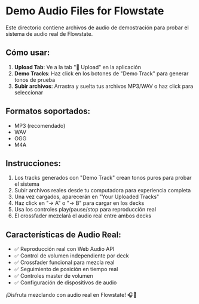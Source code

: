 # Demo Audio Files for Flowstate

Este directorio contiene archivos de audio de demostración para probar el sistema de audio real de Flowstate.

## Cómo usar:

1. **Upload Tab**: Ve a la tab "📁 Upload" en la aplicación
2. **Demo Tracks**: Haz click en los botones de "Demo Track" para generar tonos de prueba
3. **Subir archivos**: Arrastra y suelta tus archivos MP3/WAV o haz click para seleccionar

## Formatos soportados:
- MP3 (recomendado)
- WAV
- OGG
- M4A

## Instrucciones:
1. Los tracks generados con "Demo Track" crean tonos puros para probar el sistema
2. Subir archivos reales desde tu computadora para experiencia completa
3. Una vez cargados, aparecerán en "Your Uploaded Tracks"
4. Haz click en "→ A" o "→ B" para cargar en los decks
5. Usa los controles play/pause/stop para reproducción real
6. El crossfader mezclará el audio real entre ambos decks

## Características de Audio Real:
- ✅ Reproducción real con Web Audio API
- ✅ Control de volumen independiente por deck
- ✅ Crossfader funcional para mezcla real
- ✅ Seguimiento de posición en tiempo real
- ✅ Controles master de volumen
- ✅ Configuración de dispositivos de audio

¡Disfruta mezclando con audio real en Flowstate! 🎧🎵